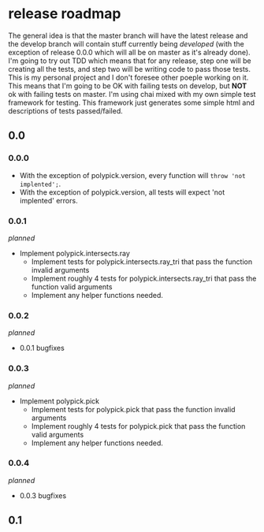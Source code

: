 # release roadmap

The general idea is that the master branch will have the latest release and the
develop branch will contain stuff currently being _developed_ (with the exception
of release 0.0.0 which will all be on master as it's already done). I'm going
to try out TDD which means that for any release, step one will be creating all the tests, and
step two will be writing code to pass those tests. This is my personal project
and I don't foresee other poeple working on it. This means that I'm going to
be OK with failing tests on develop, but **NOT** ok with failing tests on
master. I'm using chai mixed with my own simple test framework for testing. This
framework just generates some simple html and descriptions of tests
passed/failed.

## 0.0

### 0.0.0

* With the exception of polypick.version, every function will `throw 'not implented';`.
* With the exception of polypick.version, all tests will expect 'not implented' errors.

### 0.0.1

_planned_

* Implement polypick.intersects.ray
  * Implement tests for polypick.intersects.ray\_tri that pass the function invalid arguments
  * Implement roughly 4 tests for polypick.intersects.ray\_tri that pass the function valid arguments
  * Implement any helper functions needed.

### 0.0.2

_planned_

* 0.0.1 bugfixes

### 0.0.3

_planned_

* Implement polypick.pick
  * Implement tests for polypick.pick that pass the function invalid arguments
  * Implement roughly 4 tests for polypick.pick that pass the function valid arguments
  * Implement any helper functions needed.

### 0.0.4

_planned_

* 0.0.3 bugfixes

## 0.1 
